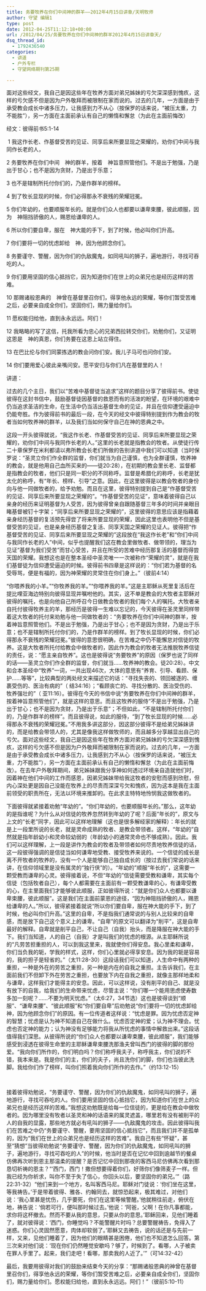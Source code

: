 ```yaml
---
title: 务要牧养在你们中间神的群羊——2012年4月15日讲章/天明牧师
author: 守望 编辑1
type: post
date: 2012-04-25T11:12:18+00:00
url: /2012/04/25/务要牧养在你们中间神的群羊2012年4月15日讲章天/
dsq_thread_id:
  - 1792436540
categories:
  - 讲道
  - 户外专栏
  - 守望网络期刊第25期

---
```

<p style="text-align: left;" align="center">
  面对这些经文，我自己是因这些年在牧养方面对弟兄姊妹的亏欠深深感到愧疚，这样的亏欠感不但是因为户外敬拜而被限制在家而说的。过去的几年，一方面是由于承受教会成长中诸多压力，让我感到力不从心（按保罗的话来说，“被压太重，力不能胜”），另一方面在主面前承认有自己的懒惰和懈怠（为此在主面前悔改）
</p>

<p style="text-align: left;" align="center">
  <!--more-->经文：彼得前书5:1-14
</p>

 1 我这作长老、作基督受苦的见证、同享后来所要显现之荣耀的，劝你们中间与我同作长老的人，

2 务要牧养在你们中间　神的群羊，按着　神旨意照管他们。不是出于勉强，乃是出于甘心；也不是因为贪财，乃是出于乐意；

3 也不是辖制所托付你们的，乃是作群羊的榜样。

4 到了牧长显现的时候，你们必得那永不衰残的荣耀冠冕。

5 你们年幼的，也要顺服年长的。就是你们众人也都要以谦卑束腰，彼此顺服，因为　神阻挡骄傲的人，赐恩给谦卑的人。

6 所以你们要自卑，服在　神大能的手下，到了时候，他必叫你们升高。

7 你们要将一切的忧虑卸给　神，因为他顾念你们。

8 务要谨守、警醒，因为你们的仇敌魔鬼，如同吼叫的狮子，遍地游行，寻找可吞吃的人。

9 你们要用坚固的信心抵挡它，因为知道你们在世上的众弟兄也是经历这样的苦难。

10 那赐诸般恩典的　神曾在基督里召你们，得享他永远的荣耀，等你们暂受苦难之后，必要亲自成全你们，坚固你们，赐力量给你们。

11 愿权能归给他，直到永永远远。阿们！

12 我略略的写了这信，托我所看为忠心的兄弟西拉转交你们，劝勉你们，又证明这恩是　神的真恩，你们务要在这恩上站立得住。

13 在巴比伦与你们同蒙拣选的教会问你们安。我儿子马可也问你们安。

14 你们要用爱心彼此亲嘴问安。愿平安归与你们凡在基督里的人！

讲道：

过去的几个主日，我们以“苦难中基督徒当追求”这样的题目分享了彼得前书。使徒彼得在这封书信中，鼓励基督徒因基督的救恩而有的活泼的盼望，在环境的艰难中仍当追求圣洁的生命，在生活中仍当活出基督生命的见证，并且在信仰遭受逼迫中仍能夸胜。作为彼得前书的最后一段，在今天的经文中彼得特别提到作为教会的牧者当如何牧养神的群羊，以及我们当如何保守自己在神的恩典之中。

这段一开头彼得就说，“我这作长老、作基督受苦的见证、同享后来所要显现之荣耀的，劝你们中间与我同作长老的人。”这里的长老就是指教会的牧者。从使徒行传二十章保罗在米利都请以弗所教会长老们所做的告别讲道中我们可以知道（当时保罗说：“圣灵立你们作全群的监督，你们就当为自己谨慎，也为全群谨慎，牧养神的教会，就是他用自己血所买来的——徒20:28），在初期的教会里长老、监督都是指教会的牧者，他们只是同一职分的不同称呼。监督是希腊化的称呼，长老是犹太化的称呼，有“年长、榜样、引导”之意。因此，在这里彼得是以教会牧者的身份向与他一同做牧者的，给予劝勉。而且在这里，彼得特别提到自己是“作基督受苦的见证、同享后来所要显现之荣耀的”。“作基督受苦的见证”，意味着彼得自己以亲身的经历来证明基督为人受苦，因为彼得曾亲自跟随基督三年多的时间并亲眼目睹基督被钉十字架；“同享后来所要显现之荣耀的”，这里彼得的意思应该是指藉着亲身经历基督的复活预先得尝了将来所要显现的荣耀，因此这里也表明他不但是基督受苦的见证，也是亲身经历基督之复活、同享天国之荣耀的见证人。彼得把“作基督受苦的见证、同享后来所要显现之荣耀的”这段放在“我这作长老”和“你们中间与我同作长老的人”中间，似乎也提醒我们这在教会里做牧者、做带领的，理当为见证“基督为我们受苦”而甘心受苦，并且在所受的苦难中经历那复活的基督而得尝天国的荣耀。我想这也是在整本圣经中圣灵唯一一次被称作“荣耀的灵”，就是在我们基督徒为信仰遭受逼迫的时候。彼得前书四章是这样说的：“你们若为基督的名受辱骂，便是有福的，因为神荣耀的灵常住在你们身上。”（彼前4:14）

“你喂养我的小羊。”“你牧养我的羊。”“你喂养我的羊。”这是主耶稣从死里复活后在提比哩亚海边特别向彼得显现并嘱咐他的。其实，这不单是教会的大牧者主耶稣对彼得的嘱托，也是向他自己所呼召今日做教会牧者的我们每个人的嘱托。大牧者亲自托付彼得牧养主的羊，那经历是彼得一生难以忘记的，今天彼得在圣灵里同样带着这大牧者的托付来劝勉与他一同做牧者的：“务要牧养在你们中间神的群羊，按着神旨意照管他们。不是出于勉强，乃是出于甘心；也不是因为贪财，乃是出于乐意；也不是辖制所托付你们的，乃是作群羊的榜样。到了牧长显现的时候，你们必得那永不衰残的荣耀冠冕。”彼得的意思很明确，在苦难之中仍不能懈怠对信徒的牧养。这是大牧者所托付给教会中做牧者的，因此作为教会的牧者无法推脱牧养信徒的责任，说：“愿主亲自牧养”。这也是彼得说“务要牧养”的原因（保罗也说了同样的话——圣灵立你们作全群的监督，你们就当……牧养神的教会。徒20:28）。中文和合本圣经中“牧养”一词，一共出现46次，大体的意思有“养育、引导、看顾、保护……等等”，比较典型的两处经文来描述它的话：“寻找失丧的、领回被逐的、缠裹受伤的、医治有病的”（ 结34:16）；“看顾丧亡的、寻找分散的、医治受伤的、牧养强壮的”（ 亚11:16）。彼得在今天的书信中说“务要牧养在你们中间神的群羊，按着神旨意照管他们”，就是这样的意思。而且这牧养的服侍“不是出于勉强，乃是出于甘心；也不是因为贪财，乃是出于乐意”；不但如此，“不是辖制所托付你们的，乃是作群羊的榜样”。而且彼得说，如此的服侍，“到了牧长显现的时候……必得那永不衰残的荣耀冠冕。”不用我多讲这部分，因这部分彼得不是给弟兄姊妹讲的，而是给教会带领人的，尤其是像我这样做牧师的，而且越多分享越显出自己的亏欠。面对这些经文，我自己是因这些年在牧养方面对弟兄姊妹的亏欠深深感到愧疚，这样的亏欠感不但是因为户外敬拜而被限制在家而说的。过去的几年，一方面是由于承受教会成长中诸多压力，让我感到力不从心（按保罗的话来说，“被压太重，力不能胜”），另一方面在主面前承认有自己的懒惰和懈怠（为此在主面前悔改）。在去年户外敬拜期间，弟兄姊妹跟我分享神如何透过环境亲自造就他们时，因着神在他们中间的工作而感恩，因弟兄姊妹带给我这牧者的安慰而感到欣慰，但内心深处更是因自己没能在牧养上的尽责而深深亏欠和愧疚，因为这本是我在主面前领受的职责所在，无法以环境来推卸的。在此求主特特地怜悯我这做牧者的。

下面彼得就紧接着劝勉“年幼的”。“你们年幼的，也要顺服年长的。”那么，这年幼的是指谁呢？为什么从对信徒的牧养忽然转到年幼的了呢？后面“年长的”，原文与上文的“长老”同字，因此可以这样地理解（这也是很多解经家的解释）：年长的就是上一段里所说的长老，就是灵命成熟的牧者、是教会带领者。这样，“年幼的”自然就是指年龄幼小和灵命较幼弱的（年龄幼小的通常灵命也不够成熟）。因此。我们可以这样理解，上一段是讲作为教会的牧者及带领者如何尽责地牧养信徒的话，这一段彼得强调的是信徒当如何谦卑地受教、接受牧养来说的。一个信徒的成长是离不开牧者的牧养的，没有一个人是能够自己独自成长的（按过去我们常说的话来讲，在信仰领域里是没有属灵的“独行侠”的）。“年幼的”顺服“年长的”，这需要一颗受教而谦卑的心灵。彼得接着说，不但“年幼的”信徒需要受教和谦卑，其实每个信徒（包括牧者自己），每个人都需要在主面前有一颗受教谦卑的心，有谦卑受教的心，在主里面我们才能够彼此顺服，正如彼得所说：“就是你们众人也都要以谦卑束腰，彼此顺服”。这是我们在主面前蒙恩的途径，“因为神阻挡骄傲的人，赐恩给谦卑的人。”所以，彼得紧接着就说“所以你们要自卑，服在神大能的手下，到了时候，他必叫你们升高。”这里的自卑，不是指我们通常说的与别人比较来的自卑感，而是放下自己这个意义上的谦卑。“自卑”的原文可以翻译为“削平”，这是自卑最好的解释。自卑就是削平自己，不让自己（自我）抬头，而是降服在神大能的手下。我们当知道，人的自己（自我）才是叫我们的忧虑的根源。从主耶稣所说的“凡劳苦担重担的人，可以到我这里来，我就使你们得安息。我心里柔和谦卑，你们当负我的轭，学我的样式，这样，你们心里就必得享安息。因为我的轭是容易的，我的担子是轻省的。”（太11:28-30）这段话我们可以知道，人生命中有两种的重担，一种是外在的劳苦之重担，另一种是内在的自我之重担。主告诉我们，在主面前我们不但卸下外在劳苦之重担，也要放下内在自我之重担，就像主那样地柔和与谦卑，这样我们才能得主的安息。因此，可以这样说，没有削平的自己、就是没有放下的自我，给我们的生命带来忧虑，尽管主说：“你们哪一个能用思虑使寿数多加一刻呢？……不要为明天忧虑。”（太6:27，34节选）这也是彼得谈到“顺服”、“谦卑束腰”、“彼此顺服”和“你们要自卑”后劝勉说“你们要将一切的忧虑卸给神，因为他顾念你们”的原因。有一位传道者这样说：“忧虑是罪。因为忧虑否定神的智慧；忧虑是认为神不知道自己在做什么。忧虑否定神的爱；认为神不理会。忧虑也否定神的能力；认为神没有足够能力将我从所忧虑的事情中解救出来。”这段话值得我们深思。从彼得所说的“你们众人也都要以谦卑束腰，彼此顺服”，我们能够感受到浸透在彼得生命里的主耶稣谦卑束腰洗那渔夫曾叫西门的彼得的脚的那份爱。“我向你们所作的，你们明白吗？你们称呼我夫子，称呼我主，你们说的不错，我本来是。我是你们的主，你们的夫子，尚且洗你们的脚，你们也当彼此洗脚。我给你们作了榜样，叫你们照着我向你们所作的去作。”（约13:12-15）

&nbsp;

接着彼得劝勉说，“务要谨守、警醒，因为你们的仇敌魔鬼，如同吼叫的狮子，遍地游行，寻找可吞吃的人。你们要用坚固的信心抵挡它，因为知道你们在世上的众弟兄也是经历这样的苦难。”我想这劝勉既是给每一位信徒的，更是给在教会中做牧者的。因为哪里没有牧者以圣灵和神的话语来的属灵遮盖，哪里若有没有被削平的人的自我的显露，那些地方就必有吼叫的狮子——仇敌魔鬼的攻击。因此彼得叫我们在苦难之中仍“务要谨守、警醒，要用坚固的信心抵挡它”，而且我们并不是孤单的，因为“我们在世上的众弟兄也是经历这样的苦难”。我自己有些“怀疑”，甚至“猜想”当彼得劝勉说“务要谨守、警醒，因为你们的仇敌魔鬼，如同吼叫的狮子，遍地游行，寻找可吞吃的人”的时候，他当时是否在记忆中回到逾越节的餐桌仿佛再次听到恩主那温柔的提醒？是否记忆中回到那夜的客西马尼仿佛再次看到那恳切祈祷的恩主？“‘西门，西门！撒但想要得着你们，好筛你们像筛麦子一样。但我已经为你祈求，叫你不至于失了信心，你回头以后，要坚固你的弟兄。’”（路22:31-32）“他们来到一个地方，名叫客西马尼。耶稣对门徒说：‘你们坐在这里，等我祷告。’于是带着彼得、雅各、约翰同去，就惊恐起来，极其难过，对他们说：‘我心里甚是忧伤，几乎要死，你们在这里等候警醒。’他就稍往前走，俯伏在地，祷告说：‘倘若可行，便叫那时候过去。’他说：‘阿爸，父啊！在你凡事都能，求你将这杯撤去。然而不要从我的意思，只要从你的意思。’耶稣回来，见他们睡着了，就对彼得说：‘西门，你睡觉吗？不能警醒片时吗？总要警醒祷告，免得入了迷惑。你们心灵固然愿意，肉体却软弱了。’耶稣又去祷告，说的话还是与先前一样，又来，见他们睡着了，因为他们的眼睛甚是困倦，他们也不知道怎么回答。第三次来对他们说：‘现在你们仍然睡觉安歇吗？够了，时候到了。看哪，人子被卖在罪人手里了。起来，我们走吧！看哪，那卖我的人近了。’”（可14:32-42）

最后，我要用彼得对我们的鼓励来结束今天的分享：“那赐诸般恩典的神曾在基督里召你们，得享他永远的荣耀，等你们暂受苦难之后，必要亲自成全你们，坚固你们，赐力量给你们。愿权能归给他，直到永永远远。阿们！”（彼前5:10-11）